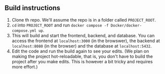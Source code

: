 ## Build instructions
1. Clone th repo. We'll assume the repo is in a folder called `PROJECT_ROOT`.
2. `cd` into `PROJECT_ROOT` and run `docker compose -f Docker/docker-compose.yml up`.
3. This will build and start the frontend, backend, and database. You can access the frontend at `localhost:3000` (in the browswer), the backend at `localhost:8080` (in the browser)  and the database at `localhost:5432`.
4. Edit the code and run the build again to see your edits. (We plan on making the project hot-reloadable, that is, you don't have to build the project after you make edits. This is however a bit tricky and requires more effort.)
